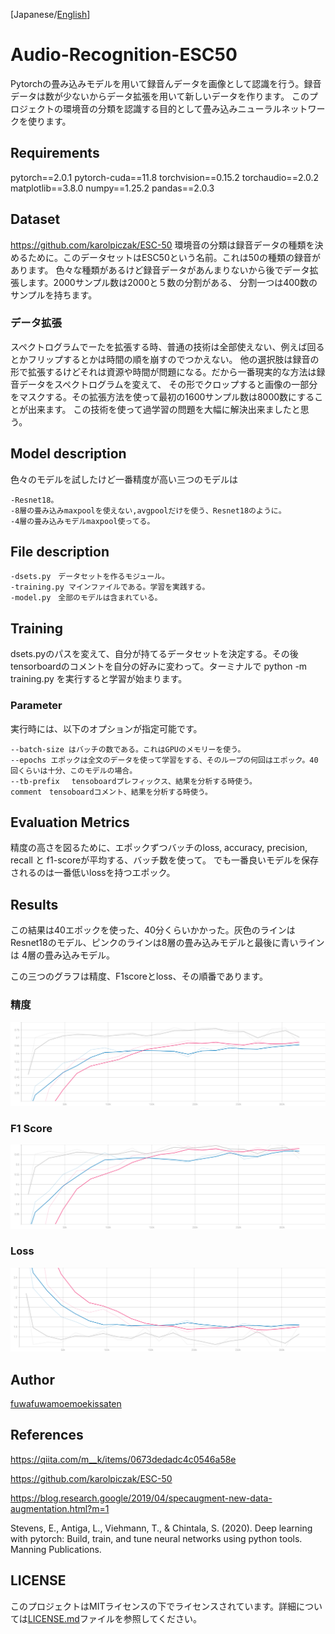 [Japanese/[English](README_EN.md)]

# Audio-Recognition-ESC50
Pytorchの畳み込みモデルを用いて録音んデータを画像として認識を行う。録音データは数が少ないからデータ拡張を用いて新しいデータを作ります。
このプロジェクトの環境音の分類を認識する目的として畳み込みニューラルネットワークを使ります。

## Requirements
pytorch==2.0.1
pytorch-cuda==11.8
torchvision==0.15.2
torchaudio==2.0.2
matplotlib==3.8.0
numpy==1.25.2
pandas==2.0.3

## Dataset
https://github.com/karolpiczak/ESC-50
環境音の分類は録音データの種類を決めるために。このデータセットはESC50という名前。これは50の種類の録音があります。
色々な種類があるけど録音データがあんまりないから後でデータ拡張します。2000サンプル数は2000と５数の分割がある、
分割一つは400数のサンプルを持ちます。

### データ拡張
スペクトログラムでーたを拡張する時、普通の技術は全部使えない、例えば回るとかフリップするとかは時間の順を崩すのでつかえない。
他の選択肢は録音の形で拡張するけどそれは資源や時間が問題になる。だから一番現実的な方法は録音データをスペクトログラムを変えて、
その形でクロップすると画像の一部分をマスクする。その拡張方法を使って最初の1600サンプル数は8000数にすることが出来ます。
この技術を使って過学習の問題を大幅に解決出来ましたと思う。

## Model description
色々のモデルを試したけど一番精度が高い三つのモデルは

    -Resnet18。
    -8層の畳み込みmaxpoolを使えない,avgpoolだけを使う、Resnet18のように。
    -4層の畳み込みモデルmaxpool使ってる。

## File description
    -dsets.py　データセットを作るモジュール。
    -training.py マインファイルである。学習を実践する。
    -model.py　全部のモデルは含まれている。

## Training
dsets.pyのパスを変えて、自分が持てるデータセットを決定する。その後tensorboardのコメントを自分の好みに変わって。ターミナルで
python -m training.py を実行すると学習が始まります。
### Parameter
実行時には、以下のオプションが指定可能です。

    --batch-size はバッチの数である。これはGPUのメモリーを使う。
    --epochs エポックは全文のデータを使って学習をする、そのループの何回はエポック。40回くらいは十分、このモデルの場合。
    --tb-prefix 　tensoboardプレフィックス、結果を分析する時使う。
    comment　tensoboardコメント、結果を分析する時使う。


## Evaluation Metrics
精度の高さを図るために、エポックずつバッチのloss, accuracy, precision, recall と f1-scoreが平均する、バッチ数を使って。
でも一番良いモデルを保存されるのは一番低いlossを持つエポック。

## Results
この結果は40エポックを使った、40分くらいかかった。灰色のラインはResnet18のモデル、ピンクのラインは8層の畳み込みモデルと最後に青いラインは
4層の畳み込みモデル。

この三つのグラフは精度、F1scoreとloss、その順番であります。
### 精度
![制度](Results/Accuracy.svg)

### F1 Score
<img src="Results/F1 Score.svg" alt="F1 Score"/>

### Loss
![Loss](Results/Loss.svg)

## Author
[fuwafuwamoemoekissaten](https://github.com/fuwafuwamoemoekissaten)


## References
https://qiita.com/m__k/items/0673dedadc4c0546a58e

https://github.com/karolpiczak/ESC-50

https://blog.research.google/2019/04/specaugment-new-data-augmentation.html?m=1

Stevens, E., Antiga, L., Viehmann, T., &amp; Chintala, S. (2020).
Deep learning with pytorch: Build, train, and tune neural networks using python tools. Manning Publications.

## LICENSE
このプロジェクトはMITライセンスの下でライセンスされています。詳細については[LICENSE.md](LICENSE)ファイルを参照してください。
